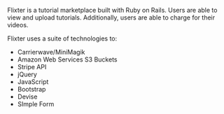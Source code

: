 Flixter is a tutorial marketplace built with Ruby on Rails. Users are able to view and upload tutorials. Additionally, users are able to charge for their videos. 

Flixter uses a suite of technologies to: 
  * Carrierwave/MiniMagik
  * Amazon Web Services S3 Buckets 
  * Stripe API 
  * jQuery 
  * JavaScript 
  * Bootstrap 
  * Devise 
  * SImple Form 
